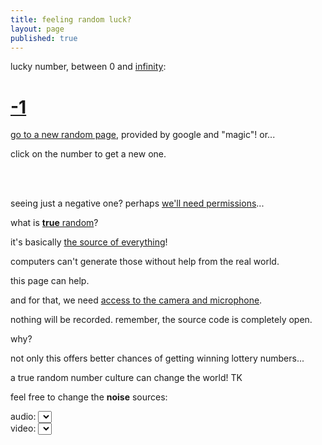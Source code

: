 ```yaml
---
title: feeling random luck?
layout: page
published: true
---
```


lucky number, between 0 and [<max>infinity</max>](javascript:max): 

# [<lucky>-1</lucky>](javascript:start())

[go to a new random page](https://www.google.com/doodles), provided by google and "magic"! or...

click on the number to get a new one.

<br><br>

seeing just a negative one? perhaps [we'll need permissions](javascript:start())...

what is [**true** random](//random.org)?

it's basically [the source of everything](/talk/t/true-randomness-app-why-it-could-help-winning-the-lottery-and-building-up-the-basiux/7845)!

computers can't generate those without help from the real world.

this page can help.

and for that, we need [access to the camera and microphone](javascript:start()).

nothing will be recorded. remember, the source code is completely open.

why?

not only this offers better chances of getting winning lottery numbers...

a true random number culture can change the world! TK

feel free to change the **noise** sources:

<link rel="stylesheet" href="main.css">

<div class="select"><label for="audioSource">audio: </label><select id="audioSource"></select>
</div>

<div class="select"><label for="videoSource">video: </label><select id="videoSource"></select>
</div>

<script src="https://webrtc.github.io/adapter/adapter-latest.js"></script>
<script src="main.js" async></script>
<script src="lib-ga.js"></script>
